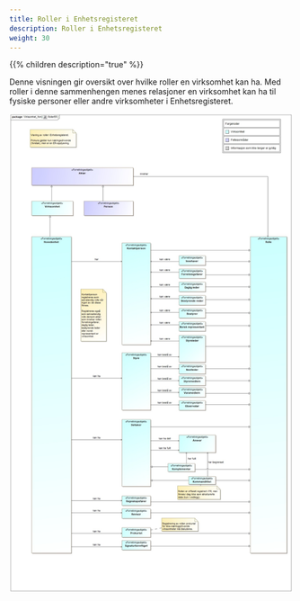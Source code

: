 ```yaml
---
title: Roller i Enhetsregisteret
description: Roller i Enhetsregisteret
weight: 30
---
```


{{% children description="true" %}}

Denne visningen gir oversikt over hvilke roller en virksomhet kan ha. Med roller i denne sammenhengen menes relasjoner en virksomhet kan ha til fysiske personer eller andre virksomheter i Enhetsregisteret.

![RollerEr](https://github.com/brreg/informasjonsmodeller/blob/main/enhetsregisteret/forretningsobjektmodeller/rollerER.jpg?raw=true)

